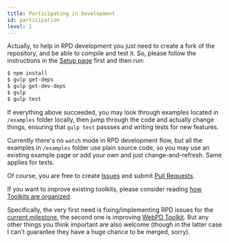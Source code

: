 ```yaml
---
title: Participating in Development
id: participation
level: 1
---
```


Actually, to help in RPD development you just need to create a fork of the repository, and be able to compile and test it. So, please follow the instructions in the [Setup page](./setup.html) first and then run:

```sh
$ npm install
$ gulp get-deps
$ gulp get-dev-deps
$ gulp
$ gulp test
```

If everything above succeeded, you may look through examples located in `/examples` folder locally, then jump through the code and actually change things, ensuring that `gulp test` passses and writing tests for new features.

Currently there's no `watch` mode in RPD development flow, but all the examples in `/examples` folder use plain source code, so you may use an existing example page or add your own and just change-and-refresh. Same applies for tests.

Of course, you are free to create [Issues]() and submit [Pull Requests]().

If you want to improve existing toolkits, please consider reading [how Toolkits are organized](./toolkits.html).

Specifically, the very first need is fixing/implementing RPD issues for the [current milestone](), the second one is improving [WebPD Toolkit](). But any other things you think important are also welcome (though in the latter case I can't guarantee they have a huge chance to be merged, sorry).
